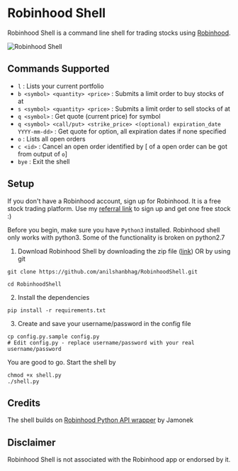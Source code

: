 # Robinhood Shell

Robinhood Shell is a command line shell for trading stocks using [Robinhood](https://robinhood.com/).

![Robinhood Shell](https://i.imgur.com/XjrtYXB.png)

Commands Supported
------------------

* `l` : Lists your current portfolio
* `b <symbol> <quantity> <price>` : Submits a limit order to buy <quantity> stocks of <symbol> at <price>
* `s <symbol> <quantity> <price>` : Submits a limit order to sell <quantity> stocks of <symbol> at <price>
* `q <symbol>` : Get quote (current price) for symbol
* `q <symbol> <call/put> <strike_price> <(optional) expiration_date YYYY-mm-dd>` : Get quote for option, all expiration dates if none specified
* `o` : Lists all open orders
* `c <id>` : Cancel an open order identified by <id> [<id> of a open order can be got from output of `o`]
* `bye` : Exit the shell  

Setup
-----

If you don't have a Robinhood account, sign up for Robinhood. It is a free stock trading platform. Use my [referral link](https://share.robinhood.com/brianp668/) to sign up and get one free stock :) 

Before you begin, make sure you have `Python3` installed. Robinhood shell only works with python3. Some of the functionality is broken on python2.7 

1. Download Robinhood Shell by downloading the zip file ([link](https://github.com/anilshanbhag/RobinhoodShell/archive/dev.zip)) OR by using git 

```
git clone https://github.com/anilshanbhag/RobinhoodShell.git

cd RobinhoodShell
```

2. Install the dependencies
```
pip install -r requirements.txt
```

3. Create and save your username/password in the config file
```
cp config.py.sample config.py
# Edit config.py - replace username/password with your real username/password
```

You are good to go. Start the shell by
```
chmod +x shell.py
./shell.py
```

Credits
-------
The shell builds on [Robinhood Python API wrapper](https://github.com/Jamonek/Robinhood) by Jamonek

Disclaimer
---------
Robinhood Shell is not associated with the Robinhood app or endorsed by it.
